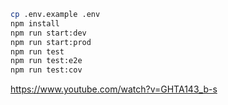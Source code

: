 ```bash
cp .env.example .env
npm install
npm run start:dev
npm run start:prod
npm run test
npm run test:e2e
npm run test:cov
```

<https://www.youtube.com/watch?v=GHTA143_b-s>
